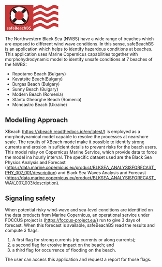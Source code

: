 <img src="https://github.com/secchildo/safeBeachBS/blob/3448fe42432dc9c9503dca00fd09f91204abbdab/logo.png" width="35%">

The Northwestern Black Sea (NWBS) have a wide range of beaches which are exposed to different wind wave conditions. In this sense, safeBeachBS is an application which helps to identify hazardous conditions at beaches. This application uses Marine Copernicus capabilities together with morphohydrodynamic model to identify unsafe conditions at  7 beaches of the NWBS:

- Ropotamo Beach (Bulgary)
- Kavatsite Beach(Bulgary)
- Burgas Beach (Bulgary)
- Sunny Beach (Bulgary)
- Modern Beach (Romenia)
- Sfântu Gheorghe Beach (Romenia)
- Moncastro Beach (Ukraine)

## Modelling Approach

XBeach (https://xbeach.readthedocs.io/en/latest/) is employed as a morphodynamical model capable to resolve the processes at nearshore scale. The results of XBeach model make it possible to identify strong currents and erosion in suficient details to prevant risks for the beach users. This model relay on Copernicus Marine Service, which provide data to force the model ina hourly interval. The specific dataset used are the Black Sea Physics Analysis and Forecast (https://data.marine.copernicus.eu/product/BLKSEA_ANALYSISFORECAST_PHY_007_001/description) and Black Sea Waves Analysis and Forecast (https://data.marine.copernicus.eu/product/BLKSEA_ANALYSISFORECAST_WAV_007_003/description).  

## Signaling safety

When potential risky wind-wave and sea-level conditions are identified on the data products from Marine Copernicus, an operational service under FOCCUS project is (https://foccus-project.eu/) run to give 3 days of forecast. When this forecast is available, safeBeachBS read the results and compute 3 flags:

1) A first flag for strong currents (rip currents or along currents); 
2) a second flag for erosive impact on the beach; and
3) a third flag for occurrence of flooding on the beach.

The user can access this application and request a report for those flags.
